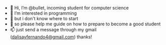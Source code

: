 - 👋 Hi, I’m @bullet, incoming student for computer science 
- 👀 I’m interested in programming
- 🌱 but i don't know where to start
- 💞️ so please help me guide on how to prepare to become a good student 
- 📫 just send a message through my gmail (dalisayfernando4@gmail.com) thanks!

<!---
bullet162/bullet162 is a ✨ special ✨ repository because its `README.md` (this file) appears on your GitHub profile.
You can click the Preview link to take a look at your changes.
--->

